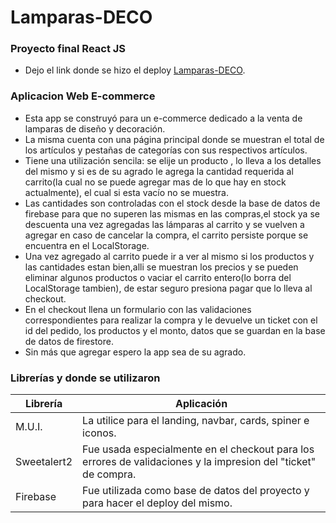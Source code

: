 
# Lamparas-DECO
### Proyecto final React JS
- Dejo el link donde se hizo el deploy [Lamparas-DECO](https://proyecto-44970.web.app/).

### Aplicacion Web E-commerce
- Esta app se construyó para un e-commerce dedicado a la venta de lamparas de diseño y decoración.
- La misma cuenta con una página principal donde se muestran el total de los artículos y pestañas de categorías con sus respectivos artículos. 
- Tiene una utilización sencila: se elije un producto , lo lleva a los detalles del mismo y si es de su agrado le agrega la cantidad requerida al carrito(la cual no se puede agregar mas de lo que hay en stock actualmente), el cual si esta vacío no se muestra.
- Las cantidades son controladas con el stock desde la base de datos de firebase para que no superen las mismas en las compras,el stock ya se descuenta una vez agregadas las lámparas al carrito y se vuelven a agregar en caso de cancelar la compra, el carrito persiste porque se encuentra en el LocalStorage.
- Una vez agregado al carrito puede ir a ver al mismo si los productos y las cantidades estan bien,alli se muestran los precios y se pueden eliminar algunos productos o vaciar el carrito entero(lo borra del LocalStorage tambien), de estar seguro presiona pagar que lo lleva al checkout.
- En el checkout llena un formulario con las validaciones correspondientes para realizar la compra y le devuelve un ticket con el id del pedido, los productos y el monto, datos que se guardan en la base de datos de firestore.
- Sin más que agregar espero la app sea de su agrado.

### Librerías y donde se utilizaron
                    
Librería | Aplicación
------------- | -------------
M.U.I.  | La utilice para el landing, navbar, cards, spiner e iconos.
Sweetalert2  | Fue usada especialmente en el checkout para los errores de validaciones y la impresion del "ticket" de compra. 
Firebase  | Fue utilizada como base de datos del proyecto y para hacer el deploy del mismo.

